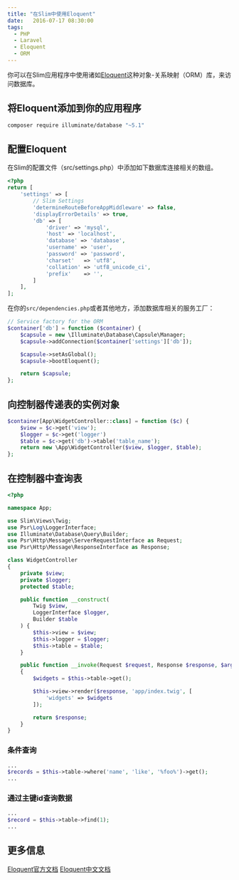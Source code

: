 ```yaml
---
title: "在Slim中使用Eloquent"
date:   2016-07-17 08:30:00
tags:
  - PHP
  - Laravel
  - Eloquent
  - ORM
---
```


你可以在Slim应用程序中使用诸如[Eloquent](https://laravel.com/docs/5.1/eloquent)这种对象-关系映射（ORM）库，来访问数据库。
<!--more-->

## 将Eloquent添加到你的应用程序

```bash
composer require illuminate/database "~5.1"
```

## 配置Eloquent

在Slim的配置文件（src/settings.php）中添加如下数据库连接相关的数组。

```php
<?php
return [
    'settings' => [
        // Slim Settings
        'determineRouteBeforeAppMiddleware' => false,
        'displayErrorDetails' => true,
        'db' => [
            'driver' => 'mysql',
            'host' => 'localhost',
            'database' => 'database',
            'username' => 'user',
            'password' => 'password',
            'charset'   => 'utf8',
            'collation' => 'utf8_unicode_ci',
            'prefix'    => '',
        ]
    ],
];
```

在你的`src/dependencies.php`或者其他地方，添加数据库相关的服务工厂：

```php
// Service factory for the ORM
$container['db'] = function ($container) {
    $capsule = new \Illuminate\Database\Capsule\Manager;
    $capsule->addConnection($container['settings']['db']);

    $capsule->setAsGlobal();
    $capsule->bootEloquent();

    return $capsule;
};
```

## 向控制器传递表的实例对象

```php
$container[App\WidgetController::class] = function ($c) {
    $view = $c->get('view');
    $logger = $c->get('logger')
    $table = $c->get('db')->table('table_name');
    return new \App\WidgetController($view, $logger, $table);
};
```

## 在控制器中查询表

```php
<?php

namespace App;

use Slim\Views\Twig;
use Psr\Log\LoggerInterface;
use Illuminate\Database\Query\Builder;
use Psr\Http\Message\ServerRequestInterface as Request;
use Psr\Http\Message\ResponseInterface as Response;

class WidgetController
{
    private $view;
    private $logger;
    protected $table;

    public function __construct(
        Twig $view,
        LoggerInterface $logger,
        Builder $table
    ) {
        $this->view = $view;
        $this->logger = $logger;
        $this->table = $table;
    }

    public function __invoke(Request $request, Response $response, $args)
    {
        $widgets = $this->table->get();

        $this->view->render($response, 'app/index.twig', [
            'widgets' => $widgets
        ]);

        return $response;
    }
}
```

### 条件查询

```php
...
$records = $this->table->where('name', 'like', '%foo%')->get();
...
```

### 通过主键id查询数据

```php
...
$record = $this->table->find(1);
...
```

## 更多信息

[Eloquent官方文档](https://laravel.com/docs/5.1/eloquent)
[Eloquent中文文档](http://laravel-china.org/docs/5.1/eloquent)
